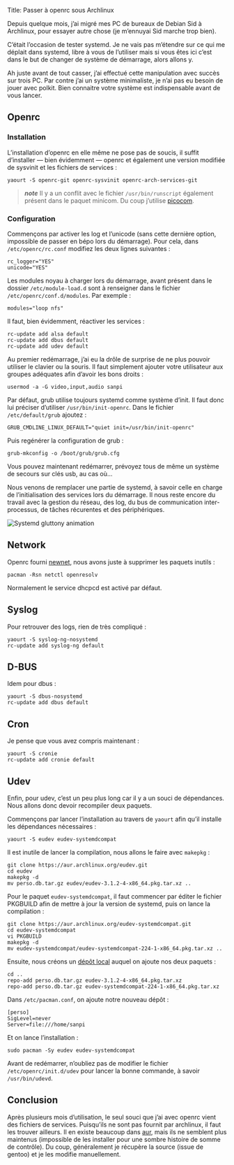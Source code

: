 Title: Passer à openrc sous Archlinux

Depuis quelque mois, j’ai migré mes PC de bureaux de Debian Sid à Archlinux,
pour essayer autre chose (je m’ennuyai Sid marche trop bien).

C’était l’occasion de tester systemd. Je ne vais pas m’étendre sur ce qui me
déplait dans systemd, libre à vous de l’utiliser mais si vous êtes ici c’est
dans le but de changer de système de démarrage, alors allons y.

Ah juste avant de tout casser, j’ai effectué cette manipulation avec succès sur
trois PC. Par contre j’ai un système minimaliste, je n’ai pas eu besoin de jouer
avec polkit. Bien connaitre votre système est indispensable avant de vous
lancer.

## Openrc

### Installation

L’installation d’openrc en elle même ne pose pas de soucis, il suffit
d’installer — bien évidemment — openrc et également une version modifiée de
sysvinit et les fichiers de services :

```
yaourt -S openrc-git openrc-sysvinit openrc-arch-services-git
```

> ***note*** Il y a un conflit avec le fichier `/usr/bin/runscript` également
> présent dans le paquet minicom. Du coup j’utilise
> [picocom](https://www.archlinux.org/packages/community/x86_64/picocom/).

### Configuration

Commençons par activer les log et l’unicode (sans cette dernière option,
impossible de passer en bépo lors du démarrage). Pour cela, dans
`/etc/openrc/rc.conf` modifiez les deux lignes suivantes :

```
rc_logger="YES"
unicode="YES"
```

Les modules noyau à charger lors du démarrage, avant présent dans le dossier
`/etc/module-load.d` sont à renseigner dans le fichier
`/etc/openrc/conf.d/modules`. Par exemple :

```
modules="loop nfs"
```

Il faut, bien évidemment, réactiver les services :

```
rc-update add alsa default
rc-update add dbus default
rc-update add udev default
```

Au premier redémarrage, j’ai eu la drôle de surprise de ne plus pouvoir utiliser
le clavier ou la souris. Il faut simplement ajouter votre utilisateur aux
groupes adéquates afin d’avoir les bons droits :

```
usermod -a -G video,input,audio sanpi
```

Par défaut, grub utilise toujours systemd comme système d’init. Il faut donc lui
préciser d’utiliser `/usr/bin/init-openrc`. Dans le fichier `/etc/default/grub`
ajoutez :

```
GRUB_CMDLINE_LINUX_DEFAULT="quiet init=/usr/bin/init-openrc"
```

Puis regénérer la configuration de grub :

```
grub-mkconfig -o /boot/grub/grub.cfg
```

Vous pouvez maintenant redémarrer, prévoyez tous de même un système de secours
sur clés usb, au cas où…

Nous venons de remplacer une partie de systemd, à savoir celle en charge de
l’initialisation des services lors du démarrage. Il nous reste encore du travail
avec la gestion du réseau, des log, du bus de communication inter-processus, de
tâches récurentes et des périphériques.

![Systemd gluttony animation](|filename|/images/systemd.gif)

## Network

Openrc fourni
[newnet](https://github.com/funtoo/openrc/blob/master/README.newnet), nous avons
juste à supprimer les paquets inutils :

```
pacman -Rsn netctl openresolv
```

Normalement le service dhcpcd est activé par défaut.

## Syslog

Pour retrouver des logs, rien de très compliqué :

```
yaourt -S syslog-ng-nosystemd
rc-update add syslog-ng default
```

## D-BUS

Idem pour dbus :

```
yaourt -S dbus-nosystemd
rc-update add dbus default
```

## Cron

Je pense que vous avez compris maintenant :

```
yaourt -S cronie
rc-update add cronie default
```

## Udev

Enfin, pour udev, c’est un peu plus long car il y a un souci de dépendances.
Nous allons donc devoir recompiler deux paquets.

Commençons par lancer l’installation au travers de `yaourt` afin qu’il installe
les dépendances nécessaires :

```
yaourt -S eudev eudev-systemdcompat
```

Il est inutile de lancer la compilation, nous allons le faire avec `makepkg` :

```
git clone https://aur.archlinux.org/eudev.git
cd eudev
makepkg -d
mv perso.db.tar.gz eudev/eudev-3.1.2-4-x86_64.pkg.tar.xz ..
```

Pour le paquet `eudev-systemdcompat`, il faut commencer par éditer le fichier
PKGBUILD afin de mettre à jour la version de systemd, puis on lance la
compilation :

```
git clone https://aur.archlinux.org/eudev-systemdcompat.git
cd eudev-systemdcompat
vi PKGBUILD
makepkg -d
mv eudev-systemdcompat/eudev-systemdcompat-224-1-x86_64.pkg.tar.xz ..
```

Ensuite, nous créons un [dépôt
local](https://wiki.archlinux.org/index.php/Pacman/Tips_and_tricks#Custom_local_repository)
auquel on ajoute nos deux paquets :

```
cd ..
repo-add perso.db.tar.gz eudev-3.1.2-4-x86_64.pkg.tar.xz
repo-add perso.db.tar.gz eudev-systemdcompat-224-1-x86_64.pkg.tar.xz
```

Dans `/etc/pacman.conf`, on ajoute notre nouveau dépôt :

```
[perso]
SigLevel=never
Server=file:///home/sanpi
```

Et on lance l’installation :

```
sudo pacman -Sy eudev eudev-systemdcompat
```

Avant de redémarrer, n’oubliez pas de modifier le fichier
`/etc/openrc/init.d/udev` pour lancer la bonne commande, à savoir
`/usr/bin/udevd`.

## Conclusion

Après plusieurs mois d’utilisation, le seul souci que j’ai avec openrc vient
des fichiers de services. Puisqu’ils ne sont pas fournit par archlinux, il faut
les trouver ailleurs. Il en existe beaucoup dans
[aur](https://aur.archlinux.org/packages/?K=-openrc), mais ils ne semblent plus
maintenus (impossible de les installer pour une sombre histoire de somme de
contrôle). Du coup, généralement je récupère la source (issue de gentoo) et je
les modifie manuellement.
